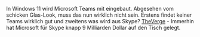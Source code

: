 In Windows 11 wird Microsoft Teams mit eingebaut. Abgesehen vom schicken Glas-Look, muss das nun wirklich nicht sein. Erstens findet keiner Teams wirklich gut und zweitens was wird aus Skype? [TheVerge](https://www.theverge.com/2021/6/24/22546791/microsoft-windows-11-announcement-features-updates) - Immerhin hat Microsoft für Skype knapp 9 Milliarden Dollar auf den Tisch gelegt.